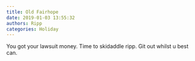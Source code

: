```yaml
---
title: Old Fairhope
date: 2019-01-03 13:55:32
authors: Ripp
categories: Holiday
---
```


 You got your lawsuit money.
Time to skidaddle ripp.
Git out whilst u best can.